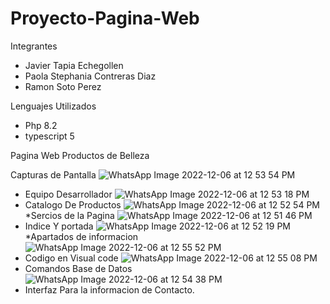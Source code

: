 # Proyecto-Pagina-Web

Integrantes

* Javier Tapia Echegollen
* Paola Stephania Contreras Diaz
* Ramon Soto Perez

Lenguajes Utilizados
* Php 8.2
* typescript 5

Pagina Web Productos de Belleza

Capturas de Pantalla
![WhatsApp Image 2022-12-06 at 12 53 54 PM](https://user-images.githubusercontent.com/111558120/206012509-36023310-a8f7-4527-ad7f-f4167f9337b0.jpeg)
* Equipo Desarrollador
![WhatsApp Image 2022-12-06 at 12 53 18 PM](https://user-images.githubusercontent.com/111558120/206012512-198d59e9-0c84-42a8-9f29-c051cd32b9f0.jpeg)
* Catalogo De Productos
![WhatsApp Image 2022-12-06 at 12 52 54 PM](https://user-images.githubusercontent.com/111558120/206012515-a9754eb6-50c3-48ed-a53a-1e01b59cc292.jpeg)
*Sercios de la Pagina
![WhatsApp Image 2022-12-06 at 12 51 46 PM](https://user-images.githubusercontent.com/111558120/206012518-3adcc430-bd93-476d-a0aa-d58155a399f2.jpeg)
* Indice Y portada
![WhatsApp Image 2022-12-06 at 12 52 19 PM](https://user-images.githubusercontent.com/111558120/206012520-9f0bdfe6-aee1-4b18-9e31-d7ebf6f2f5ad.jpeg)
*Apartados de informacion
![WhatsApp Image 2022-12-06 at 12 55 52 PM](https://user-images.githubusercontent.com/111558120/206012521-35c3eb3b-bed6-49a4-aa38-95246a25d5da.jpeg)
* Codigo en Visual code
![WhatsApp Image 2022-12-06 at 12 55 08 PM](https://user-images.githubusercontent.com/111558120/206012523-413ee7ac-511a-4dd3-915b-ca12b2527bca.jpeg)
* Comandos Base de Datos
![WhatsApp Image 2022-12-06 at 12 54 38 PM](https://user-images.githubusercontent.com/111558120/206012525-abe9231b-9c4c-45f7-8acb-0fda6e68b8ce.jpeg)
* Interfaz Para la informacion de Contacto.
